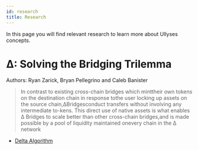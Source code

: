 ```yaml
---
id: research
title: Research
---
```


In this page you will find relevant research to learn more about Ullyses concepts.

# ∆: Solving the Bridging Trilemma

Authors: Ryan Zarick, Bryan Pellegrino and Caleb Banister

> In contrast to existing cross-chain bridges which minttheir own tokens on the destination chain in response tothe user locking up assets on the source chain,∆Bridgesconduct transfers without involving any intermediate to-kens. This direct use of native assets is what enables ∆ Bridges to scale better than other cross-chain bridges,and is made possible by a pool of liquidity maintained onevery chain in the ∆ network

- [Delta Algorithm](https://www.dropbox.com/s/gf3606jedromp61/Delta-Solving.The.Bridging-Trilemma.pdf)

